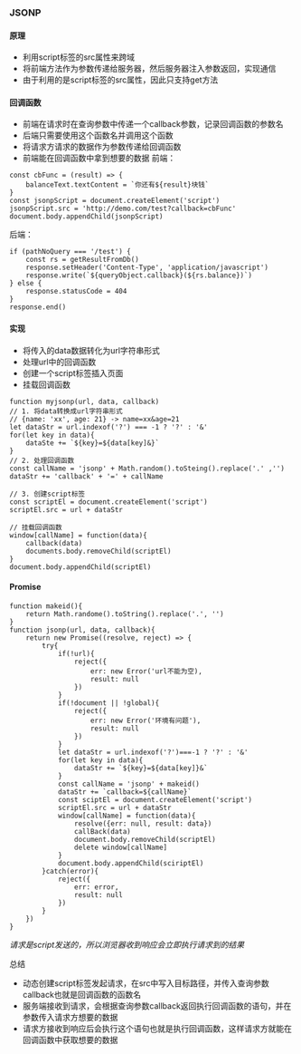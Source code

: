 ### JSONP
#### 原理
- 利用script标签的src属性来跨域
- 将前端方法作为参数传递给服务器，然后服务器注入参数返回，实现通信
- 由于利用的是script标签的src属性，因此只支持get方法

#### 回调函数
- 前端在请求时在查询参数中传递一个callback参数，记录回调函数的参数名
- 后端只需要使用这个函数名并调用这个函数
- 将请求方请求的数据作为参数传递给回调函数
- 前端能在回调函数中拿到想要的数据
前端：
```
const cbFunc = (result) => {
    balanceText.textContent = `你还有${result}块钱`
}
const jsonpScript = document.createElement('script')
jsonpScript.src = 'http://demo.com/test?callback=cbFunc'
document.body.appendChild(jsonpScript)
```
后端：
```
if (pathNoQuery === '/test') {
    const rs = getResultFromDb()
    response.setHeader('Content-Type', 'application/javascript')
    response.write(`${queryObject.callback}(${rs.balance})`)
} else {
    response.statusCode = 404
}
response.end()
```
#### 实现
- 将传入的data数据转化为url字符串形式
- 处理url中的回调函数
- 创建一个script标签插入页面
- 挂载回调函数
```
function myjsonp(url, data, callback)
// 1. 将data转换成url字符串形式
// {name: 'xx', age: 21} -> name=xx&age=21
let dataStr = url.indexof('?') === -1 ? '?' : '&'
for(let key in data){
    dataSte += `${key}=${data[key]&}`
}
// 2. 处理回调函数
const callName = 'jsonp' + Math.random().toSteing().replace('.' ,'')
dataStr += 'callback' + '=' + callName

// 3. 创建script标签
const scriptEl = document.createElement('script')
scriptEl.src = url + dataStr

// 挂载回调函数
window[callName] = function(data){
    callback(data)
    documents.body.removeChild(scriptEl)
}
document.body.appendChild(scriptEl)
```
#### Promise
```
function makeid(){
    return Math.randome().toString().replace('.', '')
}
function jsonp(url, data, callback){
    return new Promise((resolve, reject) => {
        try{
            if(!url){
                reject({
                    err: new Error('url不能为空),
                    result: null
                })
            }
            if(!document || !global){
                reject({
                    err: new Error('环境有问题'),
                    result: null
                })
            }
            let dataStr = url.indexof('?')===-1 ? '?' : '&'
            for(let key in data){
                dataStr += `${key}=${data[key]}&`
            }
            const callName = 'jsonp' + makeid()
            dataStr += `callback=${callName}`
            const sciptEl = document.createElement('script')
            scriptEl.src = url + dataStr
            window[callName] = function(data){
                resolve({err: null, result: data})
                callBack(data)
                document.body.removeChild(scriptEl)
                delete window[callName]
            }
            document.body.appendChild(sciriptEl)
        }catch(error){
            reject({
                err: error,
                result: null
            })
        }
    })
}
```
*请求是script发送的，所以浏览器收到响应会立即执行请求到的结果*

总结
- 动态创建script标签发起请求，在src中写入目标路径，并传入查询参数callback也就是回调函数的函数名
- 服务端接收到请求，会根据查询参数callback返回执行回调函数的语句，并在参数传入请求方想要的数据
- 请求方接收到响应后会执行这个语句也就是执行回调函数，这样请求方就能在回调函数中获取想要的数据